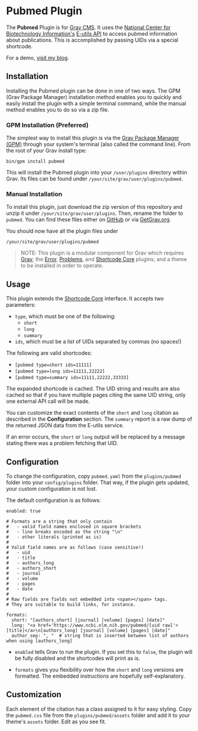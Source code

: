 # Pubmed Plugin

The **Pubmed** Plugin is for [Grav CMS](http://github.com/getgrav/grav). It uses the [National Center for Biotechnology Information's](https://www.ncbi.nlm.nih.gov/) [E-utils API](https://www.ncbi.nlm.nih.gov/books/NBK25500/) to access pubmed information about publications. This is accomplished by passing UIDs via a special shortcode.

For a demo, [visit my blog](https://perlkonig.com/demos/pubmed).

## Installation

Installing the Pubmed plugin can be done in one of two ways. The GPM (Grav Package Manager) installation method enables you to quickly and easily install the plugin with a simple terminal command, while the manual method enables you to do so via a zip file.

### GPM Installation (Preferred)

The simplest way to install this plugin is via the [Grav Package Manager (GPM)](http://learn.getgrav.org/advanced/grav-gpm) through your system's terminal (also called the command line).  From the root of your Grav install type:

    bin/gpm install pubmed

This will install the Pubmed plugin into your `/user/plugins` directory within Grav. Its files can be found under `/your/site/grav/user/plugins/pubmed`.

### Manual Installation

To install this plugin, just download the zip version of this repository and unzip it under `/your/site/grav/user/plugins`. Then, rename the folder to `pubmed`. You can find these files either on [GitHub](https://github.com/Perlkonig/grav-plugin-pubmed) or via [GetGrav.org](http://getgrav.org/downloads/plugins#extras).

You should now have all the plugin files under

    /your/site/grav/user/plugins/pubmed
	
> NOTE: This plugin is a modular component for Grav which requires [Grav](http://github.com/getgrav/grav); the [Error](https://github.com/getgrav/grav-plugin-error), [Problems](https://github.com/getgrav/grav-plugin-problems), and [Shortcode Core](https://github.com/getgrav/grav-plugin-shortcode-core) plugins; and a theme to be installed in order to operate.

## Usage

This plugin extends the [Shortcode Core](https://github.com/getgrav/grav-plugin-shortcode-core) interface. It accepts two parameters:

  - `type`, which must be one of the following:
    - `short`
    - `long`
    - `summary`
  - `ids`, which must be a list of UIDs separated by commas (no spaces!)

The following are valid shortcodes:

  - `[pubmed type=short ids=11111]`
  - `[pubmed type=long ids=11111,22222]`
  - `[pubmed type=summary ids=11111,22222,33333]`

The expanded shortcode *is* cached. The UID string and results are also cached so that if you have multiple pages citing the same UID string, only one external API call will be made.

You can customize the exact contents of the `short` and `long` citation as described in the **Configuration** section. The `summary` report is a raw dump of the returned JSON data from the E-utils service.

If an error occurs, the `short` or `long` output will be replaced by a message stating there was a problem fetching that UID.

## Configuration

To change the configuration, copy `pubmed.yaml` from the `plugins/pubmed` folder into your `config/plugins` folder. That way, if the plugin gets updated, your custom configuration is not lost.

The default configuration is as follows:

```
enabled: true

# Formats are a string that only contain 
#   - valid field names enclosed in square brackets
#   - line breaks encoded as the string "\n"
#   - other literals (printed as is)
#
# Valid field names are as follows (case sensitive!)
#   - uid
#   - title
#   - authors_long
#   - authors_short
#   - journal
#   - volume
#   - pages
#   - date
#
# Raw fields are fields not embedded into <span></span> tags.
# They are suitable to build links, for instance.

formats:
  short: "[authors_short] [journal] [volume] [pages] [date]"
  long: "<a href='https://www.ncbi.nlm.nih.gov/pubmed/[uid raw]'>[title]</a>\n[authors_long] [journal] [volume] [pages] [date]"
  author_sep: ", "  # string that is inserted between list of authors when using [authors_long]
```

- `enabled` tells Grav to run the plugin. If you set this to `false`, the plugin will be fully disabled and the shortcodes will print as is.

- `formats` gives you flexibility over how the `short` and `long` versions are formatted. The embedded instructions are hopefully self-explanatory.

## Customization

Each element of the citation has a class assigned to it for easy styling. Copy the `pubmed.css` file from the `plugins/pubmed/assets` folder and add it to your theme's ``assets`` folder. Edit as you see fit.

